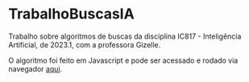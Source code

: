 # TrabalhoBuscasIA
Trabalho sobre algoritmos de buscas da disciplina IC817 - Inteligência Artificial, de 2023.1, com a professora Gizelle.

O algoritmo foi feito em Javascript e pode ser acessado e rodado via navegador [aqui](tartaponei.github.io/TrabalhoBuscasIA/).
